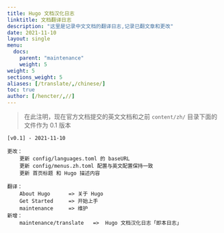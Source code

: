 ```yaml
---
title: Hugo 文档汉化日志
linktitle: 文档翻译日志
description: "这里是记录中文文档的翻译日志,记录已翻文章和更改"
date: 2021-11-10
layout: single
menu:
  docs:
    parent: "maintenance"
    weight: 5
weight: 5
sections_weight: 5
aliases: [/translate/,/chinese/]
toc: true
author: [/hencter/,//]
---
```


> 在此注明，现在官方文档提交的英文文档和之前 `content/zh/` 目录下面的文件作为 0.1 版本

<!--
## [<version>] - <date>

### <type>

* <desc>
* <desc>

### <type>

* <desc>
* <desc>

[<version>]: <version-diff-url>
-->

```log
[v0.1] - 2021-11-10

更改：
    更新 config/languages.toml 的 baseURL
    更新 config/menus.zh.toml 配置与英文配置保持一致
    更新 首页标题 和 Hugo 描述内容

翻译：
    About Hugo      => 关于 Hugo
    Get Started     => 开始上手
    maintenance     => 维护
新增：
    maintenance/translate   =>  Hugo 文档汉化日志「即本日志」
    
```

